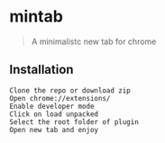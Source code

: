 # mintab

> A minimalistc new tab for chrome

## Installation
    Clone the repo or download zip 
    Open chrome://extensions/
    Enable developer mode
    Click on load unpacked
    Select the root folder of plugin
    Open new tab and enjoy
